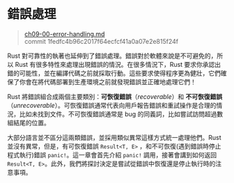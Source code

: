 # 錯誤處理

> [ch09-00-error-handling.md](https://github.com/rust-lang/book/blob/master/src/ch09-00-error-handling.md)
> <br>
> commit 1fedfc4b96c2017f64ecfcf41a0a07e2e815f24f

Rust 對可靠性的執著也延伸到了錯誤處理。錯誤對於軟體來說是不可避免的，所以 Rust 有很多特性來處理出現錯誤的情況。在很多情況下，Rust 要求你承認出錯的可能性，並在編譯代碼之前就採取行動。這些要求使得程序更為健壯，它們確保了你會在將代碼部署到生產環境之前就發現錯誤並正確地處理它們！

Rust 將錯誤組合成兩個主要類別：**可恢復錯誤**（*recoverable*）和 **不可恢復錯誤**（*unrecoverable*）。可恢復錯誤通常代表向用戶報告錯誤和重試操作是合理的情況，比如未找到文件。不可恢復錯誤通常是 bug 的同義詞，比如嘗試訪問超過數組結尾的位置。

大部分語言並不區分這兩類錯誤，並採用類似異常這樣方式統一處理他們。Rust 並沒有異常，但是，有可恢復錯誤 `Result<T, E>` ，和不可恢復(遇到錯誤時停止程式執行)錯誤 `panic!`。這一章會首先介紹 `panic!` 調用，接著會講到如何返回 `Result<T, E>`。此外，我們將探討決定是嘗試從錯誤中恢復還是停止執行時的注意事項。
